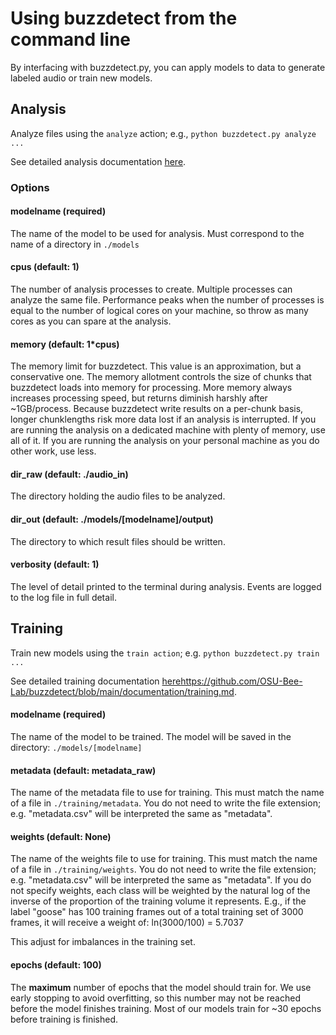 # Using buzzdetect from the command line

By interfacing with buzzdetect.py, you can apply models to data to generate labeled audio or train new models.

## Analysis
Analyze files using the `analyze` action; e.g., `python buzzdetect.py analyze ...`

See detailed analysis documentation [here](https://github.com/OSU-Bee-Lab/buzzdetect/blob/main/documentation/analysis.md).

### Options
#### modelname (required)
The name of the model to be used for analysis. Must correspond to the name of a directory in `./models`

#### cpus (default: 1)
The number of analysis processes to create. Multiple processes can analyze the same file. Performance peaks when the number of processes is equal to the number of logical cores on your machine, so throw as many cores as you can spare at the analysis.

#### memory (default: 1*cpus)
The memory limit for buzzdetect. This value is an approximation, but a conservative one. The memory allotment controls the size of chunks that buzzdetect loads into memory for processing.
More memory always increases processing speed, but returns diminish harshly after ~1GB/process. Because buzzdetect write results on a per-chunk basis, longer chunklengths risk more data lost if an analysis is interrupted.
If you are running the analysis on a dedicated machine with plenty of memory, use all of it. If you are running the analysis on your personal machine as you do other work, use less.

#### dir_raw (default: ./audio_in)
The directory holding the audio files to be analyzed.

#### dir_out (default: ./models/[modelname]/output)
The directory to which result files should be written.

#### verbosity (default: 1)
The level of detail printed to the terminal during analysis. Events are logged to the log file in full detail.

## Training
Train new models using the `train action`; e.g. `python buzzdetect.py train ...`

See detailed training documentation [here](https://github.com/OSU-Bee-Lab/buzzdetect/blob/main/documentation/training.md)https://github.com/OSU-Bee-Lab/buzzdetect/blob/main/documentation/training.md.

#### modelname (required)
The name of the model to be trained. The model will be saved in the directory: `./models/[modelname]`

#### metadata (default: metadata_raw)
The name of the metadata file to use for training. This must match the name of a file in `./training/metadata`.
You do not need to write the file extension; e.g. "metadata.csv" will be interpreted the same as "metadata".

#### weights (default: None)
The name of the weights file to use for training. This must match the name of a file in `./training/weights`.
You do not need to write the file extension; e.g. "metadata.csv" will be interpreted the same as "metadata".
If you do not specify weights, each class will be weighted by the natural log of the inverse of the proportion of the training volume it represents.
E.g., if the label "goose" has 100 training frames out of a total training set of 3000 frames, it will receive a weight of:
ln(3000/100) = 5.7037

This adjust for imbalances in the training set.

#### epochs (default: 100)
The **maximum** number of epochs that the model should train for.
We use early stopping to avoid overfitting, so this number may not be reached before the model finishes training.
Most of our models train for ~30 epochs before training is finished.

